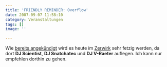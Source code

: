 ```yaml
---
title: 'FRIENDLY REMINDER: Overflow'
date: 2007-09-07 11:58:10
category: Veranstaltungen
tags: []
image: ''

---
```


Wie [bereits angekündigt](http://www.misantropolis.de/2007/09/overflow) wird es heute im [Zerwirk](http://www.zerwirk.de/) sehr fetzig werden, da dort **DJ Scientist**, **DJ Snatchatec** und **DJ V-Raeter** auflegen. Ich kann nur empfehlen dorthin zu gehen.
